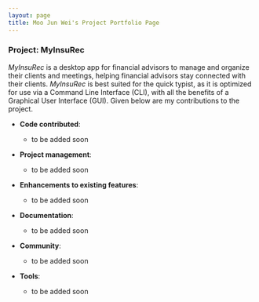 ```yaml
---
layout: page
title: Moo Jun Wei's Project Portfolio Page
---
```


### Project: MyInsuRec

*MyInsuRec* is a desktop app for financial advisors to manage and organize their clients and meetings, helping
financial advisors stay connected with their clients. *MyInsuRec* is best suited for the quick typist, as it is
optimized for use via a Command Line Interface (CLI), with all the benefits of a Graphical User Interface (GUI).
Given below are my contributions to the project.

* **Code contributed**:
  * to be added soon

* **Project management**:
  * to be added soon

* **Enhancements to existing features**:
  * to be added soon

* **Documentation**:
  * to be added soon

* **Community**:
  * to be added soon

* **Tools**:
  * to be added soon
